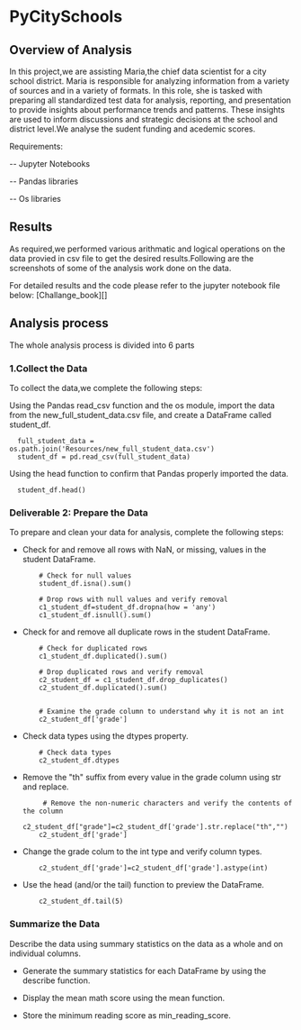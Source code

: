 # PyCitySchools

## Overview of Analysis

In this project,we are assisting Maria,the chief data scientist for a city school district. Maria is responsible for analyzing information from a variety of sources and in a variety of formats. In this role, she is tasked with preparing all standardized test data for analysis, reporting, and presentation to provide insights about performance trends and patterns.
These insights are used to inform discussions and strategic decisions at the school and district level.We analyse the sudent funding and acedemic scores.

Requirements:

-- Jupyter Notebooks

-- Pandas libraries

-- Os libraries

## Results

As required,we performed various arithmatic and logical operations on the data provied in csv file to get the desired results.Following are the screenshots of some of the analysis work done on the data.




For detailed results and the code please refer to the jupyter notebook file below:
[Challange_book][]


## Analysis process

The whole analysis process is divided into 6 parts

### 1.Collect the Data

To collect the data,we complete the following steps:

Using the Pandas read_csv function and the os module, import the data from the new_full_student_data.csv file, and create a DataFrame called student_df.

      full_student_data = os.path.join('Resources/new_full_student_data.csv')
      student_df = pd.read_csv(full_student_data)

Using the head function to confirm that Pandas properly imported the data.
          
      student_df.head()
      
      
      
      
      

### Deliverable 2: Prepare the Data

To prepare and clean your data for analysis, complete the following steps:

  * Check for and remove all rows with NaN, or missing, values in the student DataFrame.

            # Check for null values
            student_df.isna().sum()
            
            # Drop rows with null values and verify removal
            c1_student_df=student_df.dropna(how = 'any')
            c1_student_df.isnull().sum()


  * Check for and remove all duplicate rows in the student DataFrame.

            # Check for duplicated rows
            c1_student_df.duplicated().sum()
            
            # Drop duplicated rows and verify removal
            c2_student_df = c1_student_df.drop_duplicates()
            c2_student_df.duplicated().sum()

            
            # Examine the grade column to understand why it is not an int
            c2_student_df['grade']
            
         
            
  * Check data types using the dtypes property.

            # Check data types
            c2_student_df.dtypes
            
  * Remove the "th" suffix from every value in the grade column using str and replace.
  
             # Remove the non-numeric characters and verify the contents of the column
            c2_student_df["grade"]=c2_student_df['grade'].str.replace("th","")
            c2_student_df['grade']
            
  * Change the grade colum to the int type and verify column types.

            c2_student_df['grade']=c2_student_df['grade'].astype(int)

  * Use the head (and/or the tail) function to preview the DataFrame.

            c2_student_df.tail(5)
 
 
 ### Summarize the Data
 
Describe the data using summary statistics on the data as a whole and on individual columns.

   * Generate the summary statistics for each DataFrame by using the describe function.

   * Display the mean math score using the mean function.

   * Store the minimum reading score as min_reading_score.
